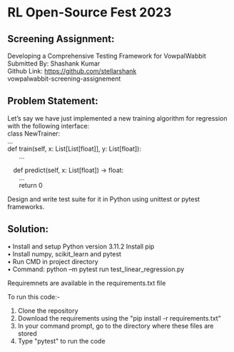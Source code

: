 <h1>RL Open-Source Fest 2023</h1>
<h2>Screening Assignment: </h2>

Developing a Comprehensive Testing Framework for VowpalWabbit<br>
Submitted By: Shashank Kumar <br>
Github Link: https://github.com/stellarshank <br>
vowpalwabbit-screening-assignement <br>

<h2>Problem Statement: </h2>
Let’s say we have just implemented a new training algorithm for regression with the following interface:<br>
class NewTrainer: <br>
    ... <br>
    def train(self, x: List[List[float]], y: List[float]): <br>
        ... <br>

    def predict(self, x: List[float]) -> float: <br>
        ... <br>
        return 0 <br>

Design and write test suite for it in Python using unittest or pytest frameworks.

<h2>Solution:</h2>
•	Install and setup Python version 3.11.2 Install pip <br>
•	Install numpy, scikit_learn and pytest <br>
•	Run CMD in project directory <br>
•	Command: python –m pytest run test_linear_regression.py <br>
 
Requiremnets are available in the requirements.txt file  <br>

To run this code:- <br>
1) Clone the repository <br>
2) Download the requirements using the "pip install -r requirements.txt" <br>
3) In your command prompt, go to the directory where these files are stored <br>
4) Type "pytest" to run the code <br>


